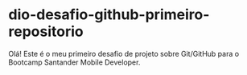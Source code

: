 # dio-desafio-github-primeiro-repositorio
Olá! Este é o meu primeiro desafio de projeto sobre Git/GitHub para o Bootcamp Santander Mobile Developer.
